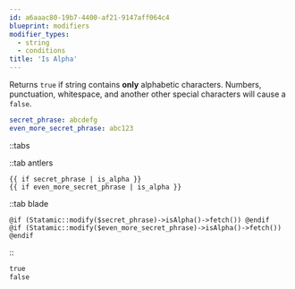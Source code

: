 ```yaml
---
id: a6aaac80-19b7-4400-af21-9147aff064c4
blueprint: modifiers
modifier_types:
  - string
  - conditions
title: 'Is Alpha'
---
```

Returns `true` if string contains **only** alphabetic characters. Numbers, punctuation, whitespace, and another other special characters will cause a `false`.

```yaml
secret_phrase: abcdefg
even_more_secret_phrase: abc123
```

::tabs

::tab antlers
```antlers
{{ if secret_phrase | is_alpha }}
{{ if even_more_secret_phrase | is_alpha }}
```
::tab blade
```blade
@if (Statamic::modify($secret_phrase)->isAlpha()->fetch()) @endif
@if (Statamic::modify($even_more_secret_phrase)->isAlpha()->fetch()) @endif
```
::

```html
true
false
```
